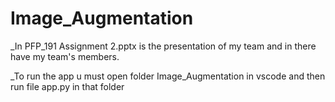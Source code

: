 # Image_Augmentation

_In PFP_191 Assignment 2.pptx is the presentation of my team and in there have my team's members.

_To run the app u must open folder Image_Augmentation in vscode and then run file app.py in that folder
